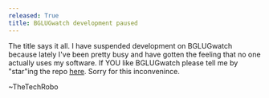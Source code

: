```yaml
---
released: True
title: BGLUGwatch development paused
---
```


The title says it all. I have suspended development on BGLUGwatch because lately I've been pretty busy and have gotten the feeling that no one actually uses my software.
If YOU like BGLUGwatch please tell me by "star"ing the repo [here](https://github.com/thetechrobo/bglugwatch).
Sorry for this inconvenince.


~TheTechRobo
